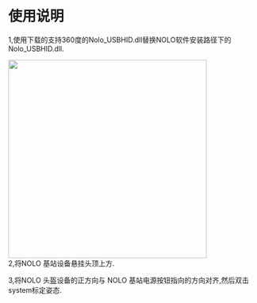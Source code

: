 # 使用说明  
1,使用下载的支持360度的Nolo_USBHID.dll替换NOLO软件安装路径下的Nolo_USBHID.dll.  
<div><img width=400 heigh=200 src="https://github.com/NOLOVR/NOLO-Others/blob/master/Windows-SDK-Others/picture/13.jpg"/></div>
2,将NOLO 基站设备悬挂头顶上方.  

<!--<div><img width=400 heigh=200 src="https://github.com/NOLOVR/NOLO-Others/blob/master/Windows-SDK-Others/picture/2.jpg"/></div>-->
3,将NOLO 头盔设备的正方向与 NOLO 基站电源按钮指向的方向对齐,然后双击system标定姿态.  
<!--<div><img width=400 heigh=200 src="https://github.com/NOLOVR/NOLO-Others/blob/master/Windows-SDK-Others/picture/2.jpg"/></div>-->
#